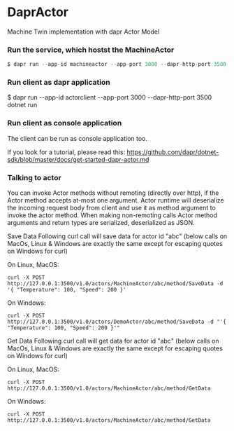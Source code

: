 # DaprActor
Machine Twin implementation with dapr Actor Model

### Run the service, which hostst the **MachineActor**
~~~csharp
$ dapr run --app-id machineactor --app-port 3000 --dapr-http-port 3500 dotnet run
~~~

### Run client as dapr application
$ dapr run --app-id actorclient --app-port 3000 --dapr-http-port 3500 dotnet run

### Run client as console application
The client can be run as console application too.

If you look for a tutorial, please read this: https://github.com/dapr/dotnet-sdk/blob/master/docs/get-started-dapr-actor.md

### Talking to actor
You can invoke Actor methods without remoting (directly over http), if the Actor method accepts at-most one argument. Actor runtime will deserialize the incoming request body from client and use it as method argument to invoke the actor method. When making non-remoting calls Actor method arguments and return types are serialized, deserialized as JSON.

Save Data Following curl call will save data for actor id "abc" (below calls on MacOs, Linux & Windows are exactly the same except for escaping quotes on Windows for curl)

On Linux, MacOS:

~~~
curl -X POST http://127.0.0.1:3500/v1.0/actors/MachineActor/abc/method/SaveData -d '{ "Temperature": 100, "Speed": 200 }'
~~~

On Windows:

~~~
curl -X POST http://127.0.0.1:3500/v1.0/actors/DemoActor/abc/method/SaveData -d "'{ "Temperature": 100, "Speed": 200 }'"
~~~
Get Data Following curl call will get data for actor id "abc" (below calls on MacOs, Linux & Windows are exactly the same except for escaping quotes on Windows for curl)

On Linux, MacOS:

~~~
curl -X POST http://127.0.0.1:3500/v1.0/actors/MachineActor/abc/method/GetData
~~~
On Windows:

~~~
curl -X POST http://127.0.0.1:3500/v1.0/actors/MachineActor/abc/method/GetData
~~~
